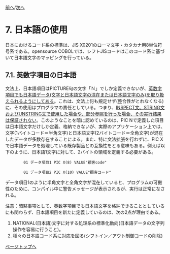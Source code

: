 <!--navi start-->
[前へ](6-50.md)/[次へ](7-2.md)
<!--navi end-->
# 7. 日本語の使用

日本におけるコード系の標準は、JIS X0201のローマ文字・カタカナ用8単位符号系である。opensource COBOLでは、シフトJISコードはこのコード系に基づいて日本語文字のマッピングを行っている。

## 7.1. 英数字項目の日本語

文法上、日本語項目はPICTURE句の文字「Ｎ」でしか定義できないが、<u>英数字項目でも日本語データ(文字と日本語文字の混在または日本語文字のみ)を取り扱えられるようにしてある</u>。これは、文法上何も規定せず(整合性がとれなくなる)に、その使用はプログラマの責任としている。つまり、<u>INSPECT文、STRING文およびUNSTRING文で使用した場合や、部分参照を行った場合、その実行結果は保証されない</u>。このようなことを暗に認めているのは、PIC Nで定義した項目は日本語文字だけしか定義、格納できないが、実際のアプリケーション上では、文字(1バイトコード＝半角文字)と日本語文字(2バイトコード＝全角文字)が混在したデータが多数存在することによる。また、特に文法拡張を行わずに、PIC Xで日本語データを処理している既存製品との互換性をとる意味もある。例えば以下のように、日本語1文字に対して、2バイトの領域を定義する必要がある。


            01 データ項目1 PIC X(8) VALUE"顧客code"

            01 データ項目2 PIC X(10) VALUE"顧客コード"

データ項目1のように半角文字と全角文字が混在していると、プログラムの可搬性のために、コンパイル中に警告メッセージが表示されるが、実行は正常になされる。

注意：暗黙事項として、英数字項目でも日本語文字を格納できることとしているにも関わらず、日本語項目を新たに定義しているのは、次の2点が理由である。

1. NATIONAL(日本語)文字に対する処理系の標準化動向(日本語データの文字列操作を容易に行うこと)。
2. 種々の日本語コード系に対応を図る(シフトイン／アウト制御コードの削除)

[ページトップへ](7-1.md)

